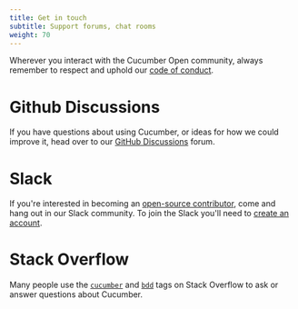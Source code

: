 ```yaml
---
title: Get in touch
subtitle: Support forums, chat rooms
weight: 70
---
```


Wherever you interact with the Cucumber Open community, always remember to respect and uphold our [code of conduct](https://github.com/cucumber/cucumber/blob/master/CODE_OF_CONDUCT.md).

# Github Discussions

If you have questions about using Cucumber, or ideas for how we could improve it, head over to our [GitHub Discussions](https://github.com/orgs/cucumber/discussions) forum.

# Slack

If you're interested in becoming an [open-source contributor](https://cucumber.io/docs/community/new-contributors/), come and hang out in our Slack community. To join the Slack you'll need to [create an account](https://join.slack.com/t/cucumberbdd/shared_invite/zt-2iimdvbtv-KHAJWwWSKNuhchxFxCcF0Q).

# Stack Overflow

Many people use the [`cucumber`](https://stackoverflow.com/questions/tagged/cucumber) and [`bdd`](https://stackoverflow.com/questions/tagged/bdd) tags on Stack Overflow to ask or answer questions about Cucumber.
